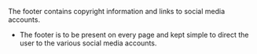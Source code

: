 The footer contains copyright information and links to social media accounts.

- The footer is to be present on every page and kept simple to direct the user to the various social media accounts.
